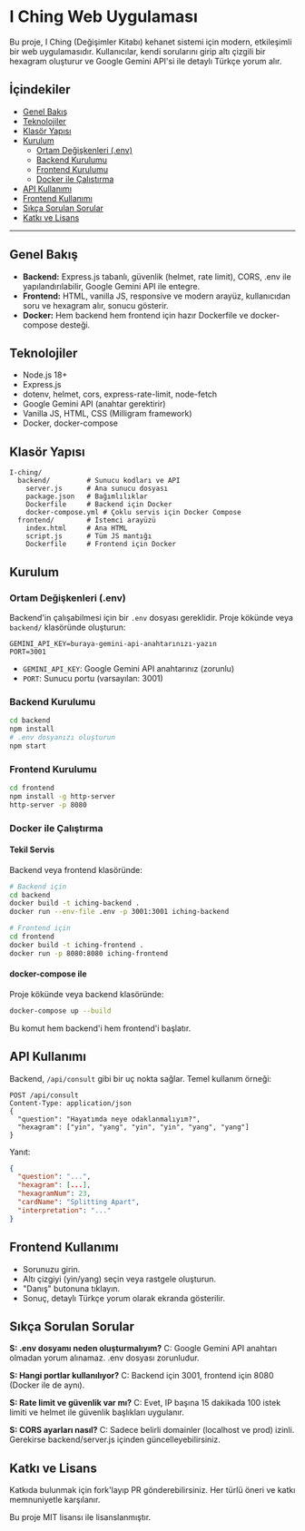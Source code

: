 # I Ching Web Uygulaması

Bu proje, I Ching (Değişimler Kitabı) kehanet sistemi için modern, etkileşimli bir web uygulamasıdır. Kullanıcılar, kendi sorularını girip altı çizgili bir hexagram oluşturur ve Google Gemini API'si ile detaylı Türkçe yorum alır.

## İçindekiler
- [Genel Bakış](#genel-bakış)
- [Teknolojiler](#teknolojiler)
- [Klasör Yapısı](#klasör-yapısı)
- [Kurulum](#kurulum)
  - [Ortam Değişkenleri (.env)](#ortam-değişkenleri-env)
  - [Backend Kurulumu](#backend-kurulumu)
  - [Frontend Kurulumu](#frontend-kurulumu)
  - [Docker ile Çalıştırma](#docker-ile-çalıştırma)
- [API Kullanımı](#api-kullanımı)
- [Frontend Kullanımı](#frontend-kullanımı)
- [Sıkça Sorulan Sorular](#sıkça-sorulan-sorular)
- [Katkı ve Lisans](#katkı-ve-lisans)

---

## Genel Bakış

- **Backend:** Express.js tabanlı, güvenlik (helmet, rate limit), CORS, .env ile yapılandırılabilir, Google Gemini API ile entegre.
- **Frontend:** HTML, vanilla JS, responsive ve modern arayüz, kullanıcıdan soru ve hexagram alır, sonucu gösterir.
- **Docker:** Hem backend hem frontend için hazır Dockerfile ve docker-compose desteği.

## Teknolojiler
- Node.js 18+
- Express.js
- dotenv, helmet, cors, express-rate-limit, node-fetch
- Google Gemini API (anahtar gerektirir)
- Vanilla JS, HTML, CSS (Milligram framework)
- Docker, docker-compose

## Klasör Yapısı
```
I-ching/
  backend/         # Sunucu kodları ve API
    server.js      # Ana sunucu dosyası
    package.json   # Bağımlılıklar
    Dockerfile     # Backend için Docker
    docker-compose.yml # Çoklu servis için Docker Compose
  frontend/        # İstemci arayüzü
    index.html     # Ana HTML
    script.js      # Tüm JS mantığı
    Dockerfile     # Frontend için Docker
```

## Kurulum

### Ortam Değişkenleri (.env)
Backend'in çalışabilmesi için bir `.env` dosyası gereklidir. Proje kökünde veya `backend/` klasöründe oluşturun:

```env
GEMINI_API_KEY=buraya-gemini-api-anahtarınızı-yazın
PORT=3001
```
- `GEMINI_API_KEY`: Google Gemini API anahtarınız (zorunlu)
- `PORT`: Sunucu portu (varsayılan: 3001)

### Backend Kurulumu
```bash
cd backend
npm install
# .env dosyanızı oluşturun
npm start
```

### Frontend Kurulumu
```bash
cd frontend
npm install -g http-server
http-server -p 8080
```

### Docker ile Çalıştırma
#### Tekil Servis
Backend veya frontend klasöründe:
```bash
# Backend için
cd backend
docker build -t iching-backend .
docker run --env-file .env -p 3001:3001 iching-backend

# Frontend için
cd frontend
docker build -t iching-frontend .
docker run -p 8080:8080 iching-frontend
```
#### docker-compose ile
Proje kökünde veya backend klasöründe:
```bash
docker-compose up --build
```
Bu komut hem backend'i hem frontend'i başlatır.

## API Kullanımı
Backend, `/api/consult` gibi bir uç nokta sağlar. Temel kullanım örneği:

```http
POST /api/consult
Content-Type: application/json
{
  "question": "Hayatımda neye odaklanmalıyım?",
  "hexagram": ["yin", "yang", "yin", "yin", "yang", "yang"]
}
```
Yanıt:
```json
{
  "question": "...",
  "hexagram": [...],
  "hexagramNum": 23,
  "cardName": "Splitting Apart",
  "interpretation": "..."
}
```

## Frontend Kullanımı
- Sorunuzu girin.
- Altı çizgiyi (yin/yang) seçin veya rastgele oluşturun.
- "Danış" butonuna tıklayın.
- Sonuç, detaylı Türkçe yorum olarak ekranda gösterilir.

## Sıkça Sorulan Sorular

**S: .env dosyamı neden oluşturmalıyım?**
C: Google Gemini API anahtarı olmadan yorum alınamaz. .env dosyası zorunludur.

**S: Hangi portlar kullanılıyor?**
C: Backend için 3001, frontend için 8080 (Docker ile de aynı).

**S: Rate limit ve güvenlik var mı?**
C: Evet, IP başına 15 dakikada 100 istek limiti ve helmet ile güvenlik başlıkları uygulanır.

**S: CORS ayarları nasıl?**
C: Sadece belirli domainler (localhost ve prod) izinli. Gerekirse backend/server.js içinden güncelleyebilirsiniz.

## Katkı ve Lisans

Katkıda bulunmak için fork'layıp PR gönderebilirsiniz. Her türlü öneri ve katkı memnuniyetle karşılanır.

Bu proje MIT lisansı ile lisanslanmıştır. 